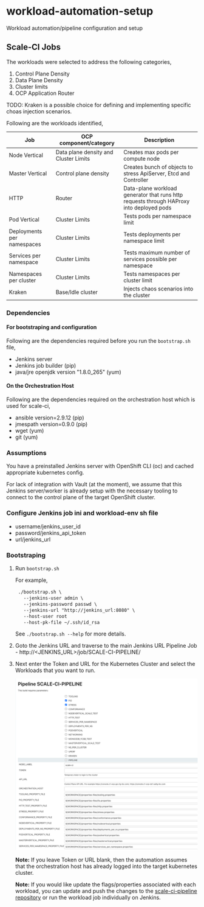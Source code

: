 # workload-automation-setup
Workload automation/pipeline configuration and setup

## Scale-CI Jobs

The workloads were selected to address the following categories,

1. Control Plane Density
2. Data Plane Density
3. Cluster limits
4. OCP Application Router

TODO: Kraken is a possible choice for defining and implementing specific choas injection scenarios.

Following are the workloads identified,

Job   | OCP component/category | Description | 
----------------- | --------- | -------------------- |   
Node Vertical | Data plane density and Cluster Limits | Creates max pods per compute node | 
Master Vertical | Control plane density | Creates bunch of objects to stress ApiServer, Etcd and Controller |   
HTTP | Router | Data-plane workload generator that runs http requests through HAProxy into deployed pods |   
Pod Vertical | Cluster Limits | Tests pods per namespace limit |   
Deployments per namespaces | Cluster Limits | Tests deployments per namespace limit |   
Services per namespace | Cluster Limits | Tests maximum number of services possible per namespace | 
Namespaces per cluster | Cluster Limits | Tests namespaces per cluster limit |   
Kraken | Base/Idle cluster | Injects chaos scenarios into the cluster

### Dependencies

#### For bootstraping and configuration

Following are the dependencies required before you run the `bootstrap.sh` file,
 
- Jenkins server
- Jenkins job builder (pip)
- java/jre openjdk version "1.8.0_265" (yum)

#### On the Orchestration Host

Following are the dependencies required on the orchestration host which is used for scale-ci,

- ansible version=2.9.12 (pip)
- jmespath version=0.9.0 (pip)
- wget (yum)
- git (yum)


### Assumptions
You have a preinstalled Jenkins server with OpenShift CLI (oc) and cached appropriate kubernetes config. 

For lack of integration with Vault (at the moment), we assume that this Jenkins server/worker is already setup with the necessary tooling to connect to the control plane of the target OpenShift cluster.

### Configure Jenkins job ini and workload-env sh file
- username/jenkins_user_id
- password/jenkins_api_token
- url/jenkins_url


### Bootstraping

1. Run `bootstrap.sh`

   For example,
   
   ```
    ./bootstrap.sh \
      --jenkins-user admin \
      --jenkins-password passwd \
      --jenkins-url "http://jenkins_url:8080" \
      --host-user root 
      --host-pk-file ~/.ssh/id_rsa
   ```
   
   See `./bootstrap.sh --help` for more details.

2. Goto the Jenkins URL and traverse to the main Jenkins URL Pipeline Job - http://<JENKINS_URL>/job/SCALE-CI-PIPELINE/

3. Next enter the Token and URL for the Kubernetes Cluster and select the Workloads that you want to run.
    
   ![alt text](images/pipeline.png "Pipeline Image")
   
   **Note:** If you leave Token or URL blank, then the automation assumes that the orchestration host has already logged into the target kubernetes cluster.
   
   **Note:** If you would like update the flags/properties associated with each workload, you can update and push the changes to the [scale-ci-pipeline repository](https://github.com/innovation-sre/scale-ci-pipeline/tree/master/properties-files) or run the workload job individually on Jenkins.
   
